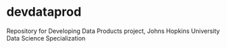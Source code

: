 # devdataprod
Repository for Developing Data Products project, Johns Hopkins University Data Science Specialization  
